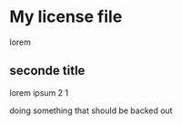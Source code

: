 # My license file
lorem

## seconde title
lorem ipsum 2  1


doing something that should be backed out